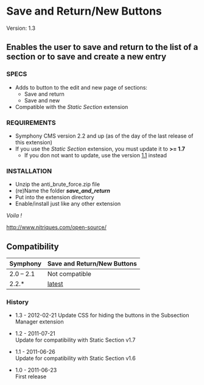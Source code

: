 # Save and Return/New Buttons #

Version: 1.3

## Enables the user to save and return to the list of a section or to save and create a new entry ##

### SPECS ###

- Adds to button to the edit and new page of sections:
	- Save and return
	- Save and new
- Compatible with the *Static Section* extension

### REQUIREMENTS ###

- Symphony CMS version 2.2 and up (as of the day of the last release of this extension)
- If you use the *Static Section* extension, you must update it to **>= 1.7**
	- If you don not want to update, use the version [1.1](https://github.com/Solutions-Nitriques/save_and_return/tree/v1.1) instead

### INSTALLATION ###

- Unzip the anti_brute_force.zip file
- (re)Name the folder ***save_and_return***
- Put into the extension directory
- Enable/install just like any other extension

*Voila !*

http://www.nitriques.com/open-source/

## Compatibility

  Symphony    | Save and Return/New Buttons
  ------------| -------------
  2.0 – 2.1   | Not compatible
  2.2.*       | [latest](https://github.com/Solutions-Nitriques/save_and_return)

### History ###

- 1.3 - 2012-02-21
  Update CSS for hiding the buttons in the Subsection Manager extension   

- 1.2 - 2011-07-21   
  Update for compatibility with Static Section v1.7

- 1.1 - 2011-06-26   
  Update for compatibility with Static Section v1.6

- 1.0 - 2011-06-23   
  First release